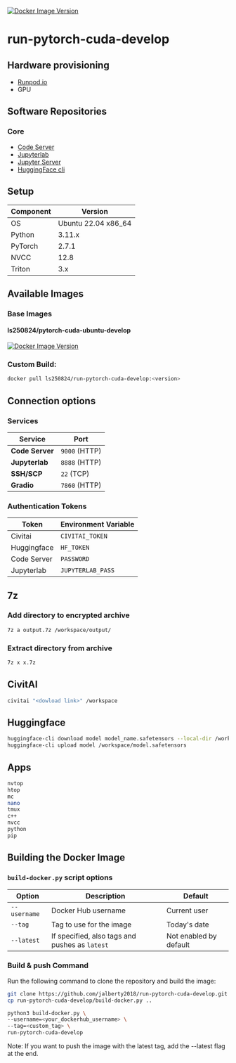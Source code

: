 [![Docker Image Version](https://img.shields.io/docker/v/ls250824/run-pytorch-cuda-develop)](https://hub.docker.com/r/ls250824/run-pytorch-cuda-develop)

# run-pytorch-cuda-develop

## Hardware provisioning

- [Runpod.io](https://runpod.io/)
- GPU

## Software Repositories  

### Core  

- [Code Server](https://github.com/coder/code-server)
- [Jupyterlab](https://jupyter.org)
- [Jupyter Server](https://jupyter-server.readthedocs.io/en/latest/index.html)
- [HuggingFace cli](https://huggingface.co/docs/huggingface_hub/guides/cli)

## Setup

| Component | Version             |
|-----------|---------------------|
| OS        | Ubuntu 22.04 x86_64 |
| Python    | 3.11.x              |
| PyTorch   | 2.7.1               |
| NVCC      | 12.8                |
| Triton    | 3.x                 |

## Available Images

### Base Images 

#### ls250824/pytorch-cuda-ubuntu-develop
	
[![Docker Image Version](https://img.shields.io/docker/v/ls250824/pytorch-cuda-ubuntu-develop)](https://hub.docker.com/r/ls250824/pytorch-cuda-ubuntu-develop)

### Custom Build: 

```bash
docker pull ls250824/run-pytorch-cuda-develop:<version>
```

## Connection options 

### Services

| Service         | Port          |
|-----------------|---------------| 
| **Code Server** | `9000` (HTTP) |
| **Jupyterlab**  | `8888` (HTTP) |
| **SSH/SCP**     | `22`   (TCP)  |
| **Gradio**      | `7860` (HTTP) |

### Authentication Tokens 

| Token        | Environment Variable |
|--------------|----------------------|
| Civitai      | `CIVITAI_TOKEN`      |
| Huggingface  | `HF_TOKEN`           |
| Code Server  | `PASSWORD`           |
| Jupyterlab   | `JUPYTERLAB_PASS`    |

## 7z

### Add directory to encrypted archive

```bash
7z a output.7z /workspace/output/
```

### Extract directory from archive

```bash
7z x x.7z
```

## CivitAI

```bash
civitai "<dowload link>" /workspace
```

## Huggingface  

```bash
huggingface-cli download model model_name.safetensors --local-dir /workspace
huggingface-cli upload model /workspace/model.safetensors
```

## Apps

```bash
nvtop
htop
mc
nano
tmux
c++
nvcc
python
pip
```

## Building the Docker Image 

### `build-docker.py` script options

| Option         | Description                                         | Default                |
|----------------|-----------------------------------------------------|------------------------|
| `--username`   | Docker Hub username                                 | Current user           |
| `--tag`        | Tag to use for the image                            | Today's date           |
| `--latest`     | If specified, also tags and pushes as `latest`      | Not enabled by default |

### Build & push Command

Run the following command to clone the repository and build the image:

```bash
git clone https://github.com/jalberty2018/run-pytorch-cuda-develop.git
cp run-pytorch-cuda-develop/build-docker.py ..

python3 build-docker.py \
--username=<your_dockerhub_username> \
--tag=<custom_tag> \ 
run-pytorch-cuda-develop
```

Note: If you want to push the image with the latest tag, add the --latest flag at the end.
